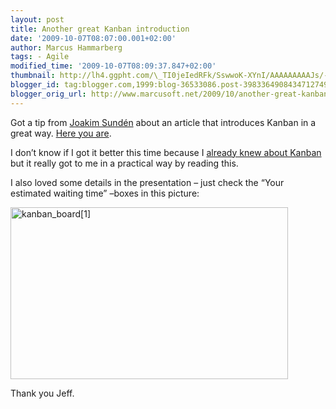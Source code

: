 ```yaml
---
layout: post
title: Another great Kanban introduction
date: '2009-10-07T08:07:00.001+02:00'
author: Marcus Hammarberg
tags: - Agile
modified_time: '2009-10-07T08:09:37.847+02:00'
thumbnail: http://lh4.ggpht.com/\_TI0jeIedRFk/SswwoK-XYnI/AAAAAAAAAJs/-wD_yYK8HZo/s72-c/kanban_board%5B1%5D_thumb%5B1%5D.jpg?imgmax=800
blogger_id: tag:blogger.com,1999:blog-36533086.post-3983364908434712749
blogger_orig_url: http://www.marcusoft.net/2009/10/another-great-kanban-introduction.html
---
```



Got a tip from
<a href="http://www.joakimsunden.com/" target="_blank">Joakim Sundén</a>
about an article that introduces Kanban in a great way. <a
href="http://agileproductdesign.com/blog/2009/kanban_over_simplified.html"
target="_blank">Here you are</a>.

I don’t know if I got it better this time because I
<a href="http://www.marcusoft.net/2009/09/kanban-great-agile-tool.html"
target="_blank">already knew about Kanban</a> but it really got to me in
a practical way by reading this.

I also loved some details in the presentation – just check the “Your
estimated waiting time” –boxes in this picture:

[<img
src="http://lh4.ggpht.com/_TI0jeIedRFk/SswwoK-XYnI/AAAAAAAAAJs/-wD_yYK8HZo/kanban_board%5B1%5D_thumb%5B1%5D.jpg?imgmax=800"
title="kanban_board[1]"
style="border-bottom: 0px; border-left: 0px; display: inline; border-top: 0px; border-right: 0px"
data-border="0" width="444" height="275" alt="kanban_board[1]" />](http://lh4.ggpht.com/_TI0jeIedRFk/Sswwn6O8cMI/AAAAAAAAAJo/zXOZ5nJzVHE/s1600-h/kanban_board%5B1%5D%5B3%5D.jpg)

Thank you Jeff.

